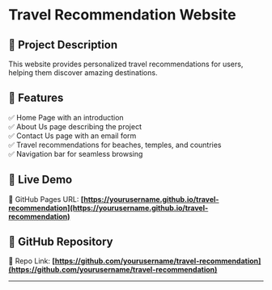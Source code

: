 # Travel Recommendation Website

## 📌 Project Description
This website provides personalized travel recommendations for users, helping them discover amazing destinations.

## 📂 Features
✅ Home Page with an introduction  
✅ About Us page describing the project  
✅ Contact Us page with an email form  
✅ Travel recommendations for beaches, temples, and countries  
✅ Navigation bar for seamless browsing  

## 🚀 Live Demo
🔗 GitHub Pages URL: **[https://yourusername.github.io/travel-recommendation](https://yourusername.github.io/travel-recommendation)**

## 💾 GitHub Repository
🔗 Repo Link: **[https://github.com/yourusername/travel-recommendation](https://github.com/yourusername/travel-recommendation)**

---
